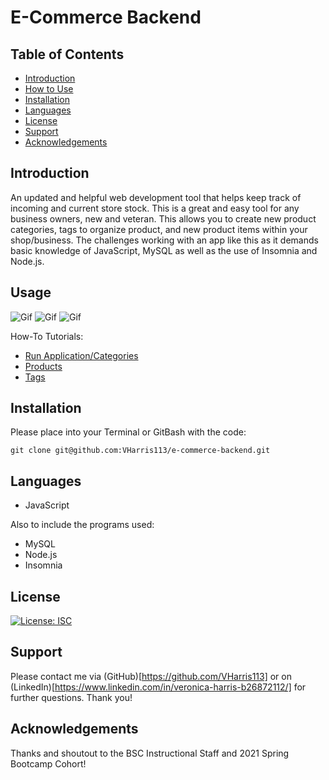 # E-Commerce Backend
## Table of Contents
- [Introduction](#introduction)
- [How to Use](#usage)
- [Installation](#installation)
- [Languages](#language)
- [License](#license)
- [Support](#support)
- [Acknowledgements](#acknowledgements)

## Introduction
An updated and helpful web development tool that helps keep track of incoming and current store stock. This is a great and easy tool for any business owners, new and veteran. This allows you to create new product categories, tags to organize product, and new product items within your shop/business. The challenges working with an app like this as it demands basic knowledge of JavaScript, MySQL as well as the use of Insomnia and Node.js.

## Usage
![Gif](https://github.com/VHarris113/e-commerce-backend/blob/4436840fcb1d730e7ae8b1ba2927ddd19ecaf8aa/assets/ecommerce1.gif)
![Gif](https://github.com/VHarris113/e-commerce-backend/blob/6d7730fd501476e63ab7df879b87157d170fc254/assets/ecommerce2.gif)
![Gif]()

How-To Tutorials:
- [Run Application/Categories](https://drive.google.com/file/d/1Q3-7idmpgL-xOz1k_GtgPK0-HML40KgG/view)
- [Products](https://drive.google.com/file/d/1uRr54tHcau4huY4JiYahEpR4BR46e1yg/view)
- [Tags](https://drive.google.com/file/d/1Ko_kHdVJ9PhLNrOscU9DmLI3YheiVUk2/view)
## Installation

Please place into your Terminal or GitBash with the code:

`git clone git@github.com:VHarris113/e-commerce-backend.git`

## Languages
- JavaScript

Also to include the programs used:
- MySQL
- Node.js
- Insomnia

## License
[![License: ISC](https://img.shields.io/badge/License-ISC-blue.svg)](https://opensource.org/licenses/ISC)

## Support
Please contact me via (GitHub)[https://github.com/VHarris113] or on (LinkedIn)[https://www.linkedin.com/in/veronica-harris-b26872112/] for further questions. Thank you!
## Acknowledgements
Thanks and shoutout to the BSC Instructional Staff and 2021 Spring Bootcamp Cohort!